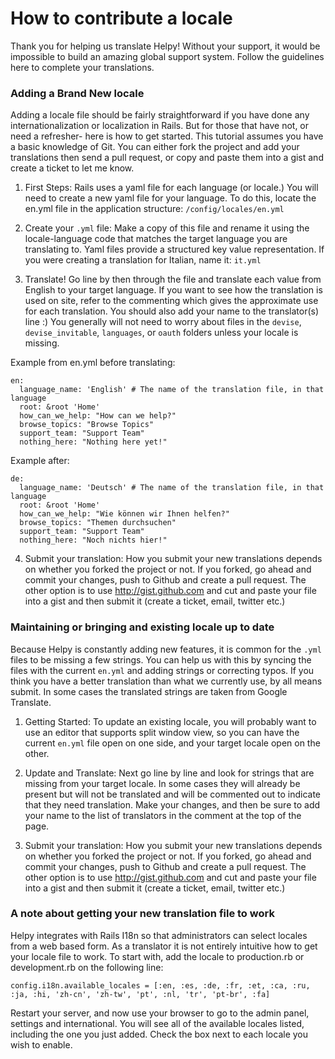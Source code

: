 # How to contribute a locale

Thank you for helping us translate Helpy!  Without your support, it would be impossible to build an amazing global support system.  Follow the guidelines here to complete your translations.

### Adding a Brand New locale

Adding a locale file should be fairly straightforward if you have done any internationalization or localization in Rails.  But for those that have not, or need a refresher- here is how to get started.  This tutorial assumes you have a basic knowledge of Git.  You can either fork the project and add your translations then send a pull request, or copy and paste them into a gist and create a ticket to let me know.

1. First Steps: Rails uses a yaml file for each language (or locale.)  You will need to create a new yaml file for your language.  To do this, locate the en.yml file in the application structure: `/config/locales/en.yml`

2. Create your `.yml` file:  Make a copy of this file and rename it using the locale-language code that matches the target language you are translating to.  Yaml files provide a structured key value representation.  If you were creating a translation for Italian, name it: `it.yml`

3. Translate! Go line by then through the file and translate each value from English to your target language.  If you want to see how the translation is used on site, refer to the commenting which gives the approximate use for each translation.  You should also add your name to the translator(s) line :)  You generally will not need to worry about files in the `devise`, `devise_invitable`, `languages`, or `oauth` folders unless your locale is missing.

Example from en.yml before translating:

```
en:
  language_name: 'English' # The name of the translation file, in that language
  root: &root 'Home'
  how_can_we_help: "How can we help?"
  browse_topics: "Browse Topics"
  support_team: "Support Team"
  nothing_here: "Nothing here yet!"
```

Example after:

```
de:
  language_name: 'Deutsch' # The name of the translation file, in that language
  root: &root 'Home'
  how_can_we_help: "Wie können wir Ihnen helfen?"
  browse_topics: "Themen durchsuchen"
  support_team: "Support Team"
  nothing_here: "Noch nichts hier!"
```

4. Submit your translation: How you submit your new translations depends on whether you forked the project or not.  If you forked, go ahead and commit your changes, push to Github and create a pull request.  The other option is to use http://gist.github.com and cut and paste your file into a gist and then submit it (create a ticket, email, twitter etc.)

### Maintaining or bringing and existing locale up to date

Because Helpy is constantly adding new features, it is common for the `.yml` files to be missing a few strings.  You can help us with this by syncing the files with the current `en.yml` and adding strings or correcting typos.  If you think you have a better translation than what we currently use, by all means submit.  In some cases the translated strings are taken from Google Translate.

1. Getting Started:  To update an existing locale, you will probably want to use an editor that supports split window view, so you can have the current `en.yml` file open on one side, and your target locale open on the other.  

2. Update and Translate: Next go line by line and look for strings that are missing from your target locale.  In some cases they will already be present but will not be translated and will be commented out to indicate that they need translation.  Make your changes, and then be sure to add your name to the list of translators in the comment at the top of the page.

3. Submit your translation: How you submit your new translations depends on whether you forked the project or not.  If you forked, go ahead and commit your changes, push to Github and create a pull request.  The other option is to use http://gist.github.com and cut and paste your file into a gist and then submit it (create a ticket, email, twitter etc.)

### A note about getting your new translation file to work

Helpy integrates with Rails I18n so that administrators can select locales from a web based form.  As a translator it is not entirely intuitive how to get your locale file to work.  To start with, add the locale to production.rb or development.rb on the following line:

```
config.i18n.available_locales = [:en, :es, :de, :fr, :et, :ca, :ru, :ja, :hi, 'zh-cn', 'zh-tw', 'pt', :nl, 'tr', 'pt-br', :fa]
```

Restart your server, and now use your browser to go to the admin panel, settings and international.  You will see all of the available locales listed, including the one you just added.  Check the box next to each locale you wish to enable.

